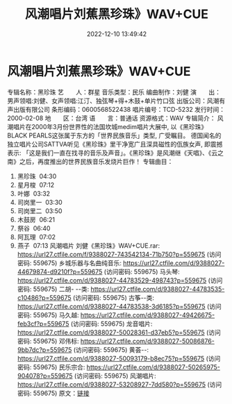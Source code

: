 ﻿---
title: 风潮唱片刘蕉黑珍珠》WAV+CUE
date: 2022-12-10 13:49:42
categories: 古典音乐、新世纪、纯音雅乐
tags: 纯音雅乐
---
# 风潮唱片刘蕉黑珍珠》WAV+CUE

专辑名称：黑珍珠
艺　　人：群星
音乐类型：民乐
编曲制作：刘健
演　　出：男声领唱:刘健、女声领唱:江汀、独弦琴+得+木鼓+单片竹口弦
出版公司：风潮有声出版有限公司
条形编码：0600568522438
唱片编号：TCD-5232
发行时间：2000-02-08
地　　区：台湾
语　　言：普通话
资源格式：WAV
专辑简介：
风潮唱片在2000年3月份世界性的法国坎城medim唱片大展中, 以《黑珍珠》BLACK
PEARLS这张属于东方的「世界民族音乐」类型, 广受瞩目。
德国闻名的独立唱片公司SATTVA听见《黑珍珠》里干净宽广且深具磁性的佤族女声, 即震撼表示:
「这是我们一直在找寻的音乐及声音」。《黑珍珠》是风潮继《天唱》、《云之南》之后，再度推出的世界民族音乐发烧片巨作！
专辑曲目：
01. 黑珍珠  04:30
02. 星月梭  07:12
03. 叶娜  03:32
04. 司岗里一  03:30
05. 司岗里二  03:50
06. 木鼓房  06:21
07. 祭谷  06:40
08. 阿瓦理  07:02
09. 燕子  07:13
风潮唱片 刘健《黑珍珠》WAV+CUE.rar: https://url27.ctfile.com/f/9388027-743542134-71b750?p=559675
(访问密码: 559675)
乡城乐器与名曲纯音乐: https://url27.ctfile.com/d/9388027-44679874-d9210f?p=559675
(访问密码: 559675)
马头琴: https://url27.ctfile.com/d/9388027-44783529-498743?p=559675
(访问密码: 559675)
二胡- --类: https://url27.ctfile.com/d/9388027-44783535-c10486?p=559675
(访问密码: 559675)
古筝--类: https://url27.ctfile.com/d/9388027-44783538-3d6185?p=559675
(访问密码: 559675)
马久越: https://url27.ctfile.com/d/9388027-49426675-feb3cf?p=559675
(访问密码: 559675)
龙音唱片: https://url27.ctfile.com/d/9388027-50028361-d37eb5?p=559675
(访问密码: 559675)
邓伟标: https://url27.ctfile.com/d/9388027-50086876-9bb7dc?p=559675
(访问密码: 559675)
黄荟--: https://url27.ctfile.com/d/9388027-50093179-b8ec75?p=559675
(访问密码: 559675)
民乐宗合: https://url27.ctfile.com/d/9388027-50265975-904078?p=559675
(访问密码: 559675)
风潮唱片: https://url27.ctfile.com/d/9388027-53208927-7dd580?p=559675
(访问密码: 559675)
原文：[链接](https://blog.sina.com.cn/s/blog_1647c7e76010310jp.html)